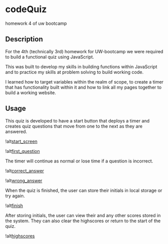 # codeQuiz
homework 4 of uw bootcamp
## Description

For the 4th (technically 3rd) homework for UW-bootcamp we were required to build a functional quiz using JavaScript.

This was built to develop my skills in building functions within JavaScript and to practice my skills at problem solving to build working code.

I learned how to target variables within the realm of scope, to create a timer that has functionality built within it and how to link all my pages together to build a working website.

## Usage

This quiz is developed to have a start button that deploys a timer and creates quiz questions that move from one to the next as they are answered.

!alt[start_screen](assets/images/start_screen.jpg)

!alt[first_question](assets/images/first_question.jpg)

The timer will continue as normal or lose time if a question is incorrect.

!alt[correct_answer](assets/images/correct_answer.jpg)

!alt[wrong_answer](assets/images/wrong_answer.jpg)

When the quiz is finished, the user can store their initials in local storage or try again.

!alt[finish](assets/images/finish.jpg)

After storing initials, the user can view their and any other scores stored in the system. They can also clear the highscores or return to the start of the quiz.

!alt[highscores](assets/images/highscores.jpg)

